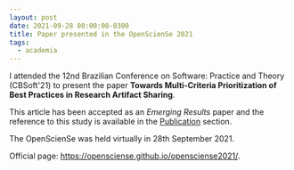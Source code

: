 ```yaml
---
layout: post
date: 2021-09-28 00:00:00-0300
title: Paper presented in the OpenScienSe 2021
tags:
  - academia
---
```


I attended the 12nd Brazilian Conference on Software: Practice and Theory (CBSoft'21)
to present the paper 
**Towards Multi-Criteria Prioritization of Best Practices in Research Artifact Sharing**.


This article has been accepted as an *Emerging Results* paper
and the reference to this study is available in the
[Publication](/publications) section.

The OpenScienSe was held virtually in 28th September 2021.

Official page: <https://opensciense.github.io/opensciense2021/>.
